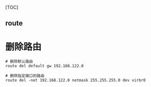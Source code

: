 [TOC]

route
---

# 删除路由

```
# 删除默认路由
route del default gw 192.168.122.0

# 删除指定接口的路由
route del -net 192.168.122.0 netmask 255.255.255.0 dev virbr0
```

